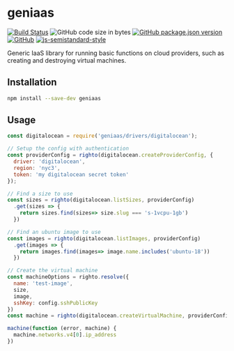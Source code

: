 # geniaas
[![Build Status](https://travis-ci.org/markwylde/geniaas.svg?branch=master)](https://travis-ci.org/markwylde/geniaas)
![GitHub code size in bytes](https://img.shields.io/github/languages/code-size/markwylde/geniaas)
[![GitHub package.json version](https://img.shields.io/github/package-json/v/markwylde/geniaas)](https://github.com/markwylde/geniaas/blob/master/package.json)
[![GitHub](https://img.shields.io/github/license/markwylde/geniaas)](https://github.com/markwylde/geniaas/blob/master/LICENSE)
[![js-semistandard-style](https://img.shields.io/badge/code%20style-semistandard-brightgreen.svg?style=flat-square)](https://github.com/standard/semistandard)

Generic IaaS library for running basic functions on cloud providers, such as creating and destroying virtual machines.

## Installation
```bash
npm install --save-dev geniaas
```

## Usage
```javascript
const digitalocean = require('geniaas/drivers/digitalocean');

// Setup the config with authentication
const providerConfig = righto(digitalocean.createProviderConfig, {
  driver: 'digitalocean',
  region: 'nyc3',
  token: 'my digitalocean secret token'
});

// Find a size to use
const sizes = righto(digitalocean.listSizes, providerConfig)
  .get(sizes => {
    return sizes.find(sizes=> size.slug === 's-1vcpu-1gb')
  })

// Find an ubuntu image to use
const images = righto(digitalocean.listImages, providerConfig)
  .get(images => {
    return images.find(images=> image.name.includes('ubuntu-18'))
  })

// Create the virtual machine
const machineOptions = righto.resolve({
  name: 'test-image',
  size,
  image,
  sshKey: config.sshPublicKey
})
const machine = righto(digitalocean.createVirtualMachine, providerConfig, machineOptions)

machine(function (error, machine) {
  machine.networks.v4[0].ip_address
})
```